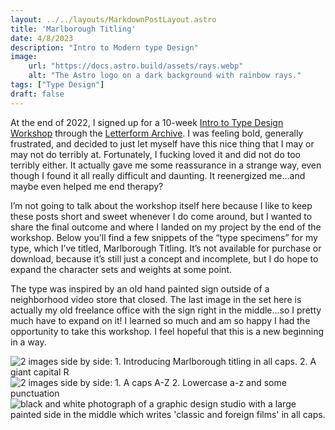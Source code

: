 ```yaml
---
layout: ../../layouts/MarkdownPostLayout.astro
title: 'Marlborough Titling'
date: 4/8/2023
description: "Intro to Modern type Design"
image:
    url: "https://docs.astro.build/assets/rays.webp"
    alt: "The Astro logo on a dark background with rainbow rays."
tags: ["Type Design"]
draft: false
---
```


At the end of 2022, I signed up for a 10-week [Intro to Type Design Workshop](https://letterformarchive.org/events/view/intro-to-modern-type-design-spring-2023/) through the [Letterform Archive](https://letterformarchive.org). I was feeling bold, generally frustrated, and decided to just let myself have this nice thing that I may or may not do terribly at. Fortunately, I fucking loved it and did not do too terribly either. It actually gave me some reassurance in a strange way, even though I found it all really difficult and daunting. It reenergized me…and maybe even helped me end therapy?

I’m not going to talk about the workshop itself here because I like to keep these posts short and sweet whenever I do come around, but I wanted to share the final outcome and where I landed on my project by the end of the workshop. Below you’ll find a few snippets of the “type specimens” for my type, which I’ve titled, Marlborough Titling. It’s not available for purchase or download, because it’s still just a concept and incomplete, but I do hope to expand the character sets and weights at some point. 

The type was inspired by an old hand painted sign outside of a neighborhood video store that closed. The last image in the set here is actually my old freelance office with the sign right in the middle…so I pretty much have to expand on it! I learned so much and am so happy I had the opportunity to take this workshop. I feel hopeful that this is a new beginning in a way.

<img class="blog-post-image-lg" src="https://res.cloudinary.com/dzv7ytxjh/image/upload/v1739401556/64322fb3637d3906f9d152d5_Marlborough-Titling-01_bymwtl.png" alt="2 images side by side: 1. Introducing Marlborough titling in all caps. 2. A giant capital R">

<img class="blog-post-image-lg" src="https://res.cloudinary.com/dzv7ytxjh/image/upload/v1738895234/marlborough-titling_09_npdsha.png" loading="lazy" id="" width="auto" height="auto" alt="2 images side by side: 1. A caps A-Z 2. Lowercase a-z and some punctuation">

<img class="blog-post-image-lg" src="https://res.cloudinary.com/dzv7ytxjh/image/upload/f_auto,q_60/v1738895237/marlborough-titling_11_tqdpvn.jpg" loading="lazy" id="" width="auto" height="auto" alt="black and white photograph of a graphic design studio with a large painted side in the middle which writes 'classic and foreign films' in all caps.">